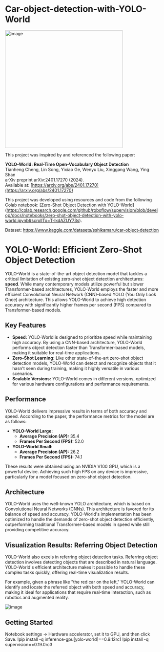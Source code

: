 # Car-object-detection-with-YOLO-World

<img width="385" alt="image" src="https://github.com/user-attachments/assets/df16477a-8f29-4079-95b8-c01c8e0b0bf4">


This project was inspired by and referenced the following paper:

**YOLO-World: Real-Time Open-Vocabulary Object Detection**  
Tianheng Cheng, Lin Song, Yixiao Ge, Wenyu Liu, Xinggang Wang, Ying Shan  
arXiv preprint arXiv:2401.17270 (2024).  
Available at: [https://arxiv.org/abs/2401.17270](https://arxiv.org/abs/2401.17270)

This project was developed using resources and code from the following Colab notebook: [Zero-Shot Object Detection with YOLO-World]
(https://colab.research.google.com/github/roboflow/supervision/blob/develop/docs/notebooks/zero-shot-object-detection-with-yolo-world.ipynb#scrollTo=T-lkdAZUY73s).

Dataset: https://www.kaggle.com/datasets/sshikamaru/car-object-detection


# YOLO-World: Efficient Zero-Shot Object Detection

YOLO-World is a state-of-the-art object detection model that tackles a critical limitation of existing zero-shot object detection architectures: **speed**. While many contemporary models utilize powerful but slower Transformer-based architectures, YOLO-World employs the faster and more efficient Convolutional Neural Network (CNN)-based YOLO (You Only Look Once) architecture. This allows YOLO-World to achieve high detection accuracy with significantly higher frames per second (FPS) compared to Transformer-based models.

## Key Features

- **Speed:** YOLO-World is designed to prioritize speed while maintaining high accuracy. By using a CNN-based architecture, YOLO-World performs object detection faster than Transformer-based models, making it suitable for real-time applications.
- **Zero-Shot Learning:** Like other state-of-the-art zero-shot object detection models, YOLO-World can detect and recognize objects that it hasn't seen during training, making it highly versatile in various scenarios.
- **Scalable Versions:** YOLO-World comes in different versions, optimized for various hardware configurations and performance requirements.

## Performance

YOLO-World delivers impressive results in terms of both accuracy and speed. According to the paper, the performance metrics for the model are as follows:

- **YOLO-World Large:**
  - **Average Precision (AP):** 35.4
  - **Frames Per Second (FPS):** 52.0
- **YOLO-World Small:**
  - **Average Precision (AP):** 26.2
  - **Frames Per Second (FPS):** 74.1

These results were obtained using an NVIDIA V100 GPU, which is a powerful device. Achieving such high FPS on any device is impressive, particularly for a model focused on zero-shot object detection.

## Architecture

YOLO-World uses the well-known YOLO architecture, which is based on Convolutional Neural Networks (CNNs). This architecture is favored for its balance of speed and accuracy. YOLO-World's implementation has been optimized to handle the demands of zero-shot object detection efficiently, outperforming traditional Transformer-based models in speed while still providing competitive accuracy.

## Visualization Results: Referring Object Detection

YOLO-World also excels in referring object detection tasks. Referring object detection involves detecting objects that are described in natural language. YOLO-World's efficient architecture makes it possible to handle these complex tasks quickly, offering real-time visualization results.

For example, given a phrase like "the red car on the left," YOLO-World can identify and locate the referred object with both speed and accuracy, making it ideal for applications that require real-time interaction, such as robotics and augmented reality.

![image](https://github.com/user-attachments/assets/7b2a1dce-bfee-48a0-8ca2-eb953b6375a4)


## Getting Started
Notebook settings -> Hardware accelerator, set it to GPU, and then click Save.
!pip install -q inference-gpu[yolo-world]==0.9.12rc1
!pip install -q supervision==0.19.0rc3
